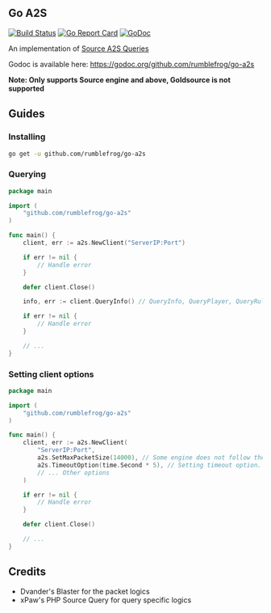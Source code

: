 ## Go A2S

[![Build Status](https://travis-ci.com/rumblefrog/go-a2s.svg?branch=master)](https://travis-ci.com/rumblefrog/go-a2s)
[![Go Report Card](https://goreportcard.com/badge/github.com/rumblefrog/go-a2s)](https://goreportcard.com/report/github.com/rumblefrog/go-a2s)
[![GoDoc](https://godoc.org/github.com/rumblefrog/go-a2s?status.svg)](https://godoc.org/github.com/rumblefrog/go-a2s)

An implementation of [Source A2S Queries](https://developer.valvesoftware.com/wiki/Server_queries)

Godoc is available here: https://godoc.org/github.com/rumblefrog/go-a2s

**Note: Only supports Source engine and above, Goldsource is not supported**

## Guides

### Installing

```bash
go get -u github.com/rumblefrog/go-a2s
```

### Querying

```go
package main

import (
    "github.com/rumblefrog/go-a2s"
)

func main() {
    client, err := a2s.NewClient("ServerIP:Port")

    if err != nil {
        // Handle error
    }

    defer client.Close()

    info, err := client.QueryInfo() // QueryInfo, QueryPlayer, QueryRules

    if err != nil {
        // Handle error
    }

    // ...
}
```

### Setting client options

```go
package main

import (
    "github.com/rumblefrog/go-a2s"
)

func main() {
    client, err := a2s.NewClient(
        "ServerIP:Port",
        a2s.SetMaxPacketSize(14000), // Some engine does not follow the protocol spec, and may require bigger packet buffer
        a2s.TimeoutOption(time.Second * 5), // Setting timeout option. Default is 3 seconds
        // ... Other options
    )

    if err != nil {
        // Handle error
    }

    defer client.Close()

    // ...
}
```

## Credits
 - Dvander's Blaster for the packet logics
 - xPaw's PHP Source Query for query specific logics

